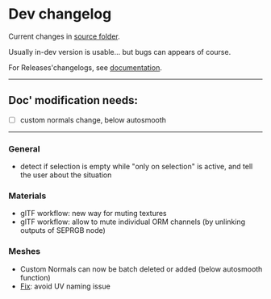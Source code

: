 # Dev changelog

Current changes in [source folder](https://github.com/Vinc3r/BlenderScripts/tree/master/nothing-is-3d).

Usually in-dev version is usable... but bugs can appears of course.

For Releases'changelogs, see [documentation](https://github.com/Vinc3r/ReTiCo/wiki/Changelog).

---
## Doc' modification needs:
* [ ] custom normals change, below autosmooth
---

### General

- detect if selection is empty while "only on selection" is active, and tell the user about the situation

### Materials

- glTF workflow: new way for muting textures
- glTF workflow: allow to mute individual ORM channels (by unlinking outputs of SEPRGB node)

### Meshes

- Custom Normals can now be batch deleted or added (below autosmooth function)
- [Fix](https://github.com/Vinc3r/ReTiCo/issues/72): avoid UV naming issue
